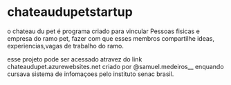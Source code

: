# chateaudupetstartup 
o chateau du pet é programa criado para vincular  Pessoas fisicas  e  empresa do ramo pet, fazer com que esses membros compartilhe ideas, experiencias,vagas de trabalho  do ramo.

esse projeto pode ser acessado atravez do  link chateaudupet.azurewebsites.net
criado por @samuel.medeiros__ enquando cursava sistema de infomaçoes  pelo instituto senac brasil. 
